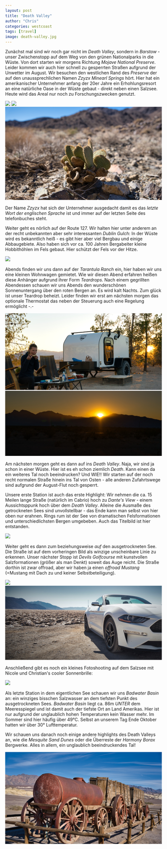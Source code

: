 ```yaml
---
layout: post
title: "Death Valley"
author: "Chris"
categories: westcoast
tags: [travel]
image: death-valley.jpg
---
```

Zunächst mal sind wir noch gar nicht im *Death Valley*, sondern in *Barstow* - unser Zwischenstopp auf dem Weg von den grünen Nationalparks in die Wüste. Von dort starten wir morgens Richtung *Mojave National Preserve*. Leider kommen wir auch hier schnell zu gesperrten Straßen aufgrund der Unwetter im August. Wir besuchen den westlichen Rand des *Preserve* der auf den unaussprechlichen Namen *Zzyzx Minearl Springs* hört. Hier hat ein amerikanischer Unternehmer anfang der 20er Jahre ein Erhohlungsresort an eine natürliche Oase in der Wüste gebaut - direkt neben einen Salzsee. Heute wird das Areal nur noch zu Forschungszwecken genutzt.

![](/assets/img/us/zzxzy-salt-lake.jpg)
![](/assets/img/us/zzxzy-valley-oasis.jpg)
![](/assets/img/us/zzxzy-valley-cactus.jpg)

Der Name *Zzyzx* hat sich der Unternehmer ausgedacht damit es das *letzte Wort der englischen Sprache* ist und immer auf der letzten Seite des telefonbuches steht.

Weiter geht es nörlich auf der Route 127. Wir halten hier unter anderem an der recht unbekannten aber sehr interessanten *Dublin Gulch*: In der Wüste wird es bekanntlich heiß - es gibt hier aber viel Bergbau und einige Abbaugebiete. Also haben sich vor ca. 100 Jahren Bergabeiter kleine Hobbithöhlen im Fels gebaut. Hier schützt der Fels vor der Hitze.

![](/assets/img/us/dublin-gulch.jpg)

Abends finden wir uns dann auf der *Tarantula Ranch* ein, hier haben wir uns eine kleinen Wohnwagen gemietet. Wie wir diesen Abend erfahren heißen diese Anhänger aufgrund ihrer Form *Teardrops*. Nach einem gegrillten Abendessen schauen wir uns Abends den wunderschönen Sonnenuntergang über den roten Bergen an. Es wird kalt Nachts. Zum glück ist unser Teardrop beheizt. Leider finden wir erst am nächsten morgen das optionale Thermostat das neben der Steuerung auch eine Regelung ermöglicht -.-

![](/assets/img/us/tarantula-teardrop.jpg)
![](/assets/img/us/tarantula-sunset.jpg)

Am nächsten morgen geht es dann auf ins *Death Valley*. Naja, wir sind ja schon in einer Wüste. Hier ist es eh schon ziemlich *Death*. Kann einen da ein weiteres Tal noch beeindrucken? Und WIE!!
Wir starten auf der noch recht normalen Straße hinein ins Tal von Osten - alle anderen Zufahrtswege sind aufgrund der August-Flut noch gesperrt.

Unsere erste Station ist auch das erste Highlight: Wir nehmen die ca. 15 Meilen lange Straße (natürlich im Cabrio) hoch zu *Dante's View* - einem Aussichtsppunk hoch über dem *Death Valley*. Alleine die Ausmaße des getrockneten Sees sind unvollstellbar - das Ende kann man selbst von hier oben nur erahnen. Rings rum ist der See von dramatischen Felsformationen und unterschiedlichsten Bergen umgebeben. Auch das Titelbild ist hier entstanden.

![](/assets/img/us/dv-dante1)

Weiter geht es dann zum beziehungsweise *auf* den ausgetrockneten See. Die Straße ist auf dem vorheringen Bild als winzige unscheinbare Linie zu erkennen. Unser nächster Stopp ist *Devils Golfcourse* mit kunstvollen Salzformationen (größer als man Denkt) soweit das Auge reicht. Die Straße dorthin ist zwar offroad, aber wir haben ja einen *offroad Mustang* (=Mustang mit Dach zu und keiner Selbstbeteiligung).

![](/assets/img/us/dv-devil.jpg)
![](/assets/img/us/dv-mustang.jpg)

Anschließend gibt es noch ein kleines Fotoshooting auf dem Salzsee mit Nicole und Christian's cooler Sonnenbrille:

![](/assets/img/us/dv-photo.jpg)

Als letzte Station in dem eigentlichen See schauen wir uns *Badwater Basin* an: ein winziges bisschen Salzwasser an dem tiefsten Punkt des ausgetrockneten Sees. *Badwater Basin* liegt ca. 86m *UNTER* dem Meeresspiegel und ist damit auch der tiefste Ort an Land Amerikas. Hier ist nur aufgrund der unglaublich hohen Temperaturen kein Wasser mehr. Im Sommer sind hier häufig über 49°C. Selbst an unserem Tag Ende Oktober hatten wir über 30° Lufttemperatur.

Wir schauen uns danach noch einige andere highlights des Death Valleys an, wie die *Mesquite Sand Dunes* oder die Überreste der *Harmony Borax* Bergwerke. Alles in allem, ein unglaublich beeindruckendes Tal!

![](/assets/img/us/dv-borax.jpg)
